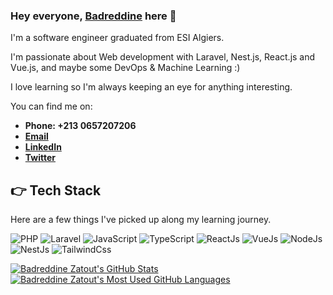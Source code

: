 ### Hey everyone, [Badreddine](https://badreddinezatout.github.io/) here 👋

I'm a software engineer graduated from ESI Algiers.

I'm passionate about Web development with Laravel, Nest.js, React.js and Vue.js, and maybe some DevOps & Machine Learning :)

I love learning so I'm always keeping an eye for anything interesting.

You can find me on:

- **Phone: +213 0657207206**
- **[Email](hb_zatout@esi.dz)**
- **[LinkedIn](https://www.linkedin.com/in/badreddine-zatout/)**
- **[Twitter](https://twitter.com/B_Note_99)**

## 👉 Tech Stack

Here are a few things I've picked up along my learning journey.

![PHP](https://img.shields.io/badge/-PHP-7a86b8?style=for-the-badge&logo=php&logoColor=white)
![Laravel](https://img.shields.io/badge/Laravel-f9322c?style=for-the-badge&logo=laravel&logoColor=white)
![JavaScript](https://img.shields.io/badge/Javascript-F7DF1E?style=for-the-badge&logo=javascript&logoColor=white)
![TypeScript](https://img.shields.io/badge/Typescript-007acc?style=for-the-badge&logo=typescript&logoColor=white)
![ReactJs](https://img.shields.io/badge/ReactJs-61DBFB?style=for-the-badge&logo=react&logoColor=white)
![VueJs](https://img.shields.io/badge/VueJs-42b883?style=for-the-badge&logo=v&logoColor=white)
![NodeJs](https://img.shields.io/badge/NodeJs-3c873a?style=for-the-badge&logo=Node.js&logoColor=white)
![NestJs](https://img.shields.io/badge/nestjs-E0234E?style=for-the-badge&logo=nestjs&logoColor=white)
![TailwindCss](https://img.shields.io/badge/TailwindCss-38bdf8?style=for-the-badge&logo=tailwindcss&logoColor=white)

<a href="https://github.com/anuraghazra/github-readme-stats">
  <img align="top" src="https://github-readme-stats.vercel.app/api?username=BadreddineZatout&hide=contribs&count_private=true&theme=dracula&show_icons=true" alt="Badreddine Zatout's GitHub Stats" />
</a>

<a href="https://github.com/anuraghazra/github-readme-stats">
  <img align="top" src="https://github-readme-stats.vercel.app/api/top-langs/?username=BadreddineZatout&count_private=true&theme=dracula&show_icons=true&hide=css&layout=compact&card_width=270" alt="Badreddine Zatout's Most Used GitHub Languages" />
</a>
